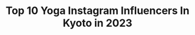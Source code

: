---
title: Top 10 Yoga Instagram Influencers In Kyoto in 2023
description: >-
  Find top yoga Instagram influencers in Kyoto in 2023. Most popular hashtags: #yoga #japan #ootd #kyoto.
platform: Instagram
hits: 7
text_top: Discover the top-rated Instagram influencers on inBeat.
text_bottom: Our database has 7 Instagram influencers like this in Kyoto, Japan for you to contact.
profiles:
  - username: "hiromi.tomii"
    fullname: >-
      Hiromi.Tomii
    bio: >-
      #Tokyo ⇔ #kyoto⇔#yamaguchi #社会福祉士#精神保健福祉士　#福祉→#医療ソーシャルワーカー#スキューバダイビングインストラクター #ルーシーダットンインストラクター #インナービューティーダイエットアドバイザー #FiNCアンバサダー @finc_app #タロット占い師
    location: "Japan"
    followers: 90705
    engagement: 71
    commentsToLikes: 0.012730
    id: ck5zsd9a9yaaz0i14aci63ntu
    verified: false
    hashtags: "#japanesegirl, #fashion, #japanese, #golf"
  - username: "nozomi_takiguchi"
    fullname: >-
      滝口 希 Nozomi Takiguchi
    bio: >-
      Barista / @here.kyoto ただいまテイクアウト営業をおこなっております。 Yoga / @kirarifukushima 4月より自粛休講しております。
    location: "Japan"
    followers: 16803
    engagement: 329
    commentsToLikes: 0.003298
    id: ck14h9ba896oq0i19amkbkuom
    verified: false
    hashtags: "#slayer, #espresso, #roaster, #japan"
  - username: "cynthiaahayek"
    fullname: >-
      Cynthia Hayek
    bio: >-
      👩🏻‍ #Osteopath #paris @anatomik.paris 🧘🏻‍♀️ #Yoga teacher #vinyasa 🚴🏻‍♀️ Coach @dynamocycling ⚖️ Certified in #Thaimassage & #Nutrition
    location: "Japan"
    followers: 2893
    engagement: 888
    commentsToLikes: 0.096378
    id: ck5hrd38kuo3e0i11hywqztu5
    verified: false
    hashtags: "#yoga, #paris, #yogateacher, #movement"
  - username: "rickieg_official"
    fullname: >-
      Rickie-G Official
    bio: >-
      《Follow Your Heart - 2020 Version》on You Tube✨
    location: "Japan"
    followers: 21702
    engagement: 408
    commentsToLikes: 0.002213
    id: ck1367c0253dj0i191b5d19po
    verified: false
    hashtags: "#premiumlive, #creatorslounge, #miroku, #rainbowsend"
  - username: "meimei.yuzu"
    fullname: >-
      柚月めい
    bio: >-
      YouTube【めいめいちゃんねる】釣りガール‪🎣‬アライブエンタテイメント所属 島根出身🌾関西在住🐙テレビ大阪「ガッ釣り関西」🐟リポーター📺CM🐾CD💿撮影📷MC🎤ヨガインストラクター🌝元幼稚園教諭👶福祉車輌取扱説明師🚘派遣元責任者
    location: "Japan"
    followers: 49879
    engagement: 231
    commentsToLikes: 0.013770
    id: ck8t89sgjjlz50j780kj91nlt
    verified: false
    hashtags: "#follw, #code, #youtube, #ootd"
  - username: "risako_yamamoto"
    fullname: >-
      Risako Yamamoto
    bio: >-
      ♡my SLOHASHOLIC life♡ HEALTH ｜FASHION ｜ TRAVEL ｜ 👗rosy Monster 🌿Junior SUPERFOOD Meister my wellness life #SLOHASHOLIC
    location: "Japan"
    followers: 40637
    engagement: 181
    commentsToLikes: 0.004314
    id: ck5zih3effott0i14z1x5m2x4
    verified: false
    hashtags: "#rosymonster, #fashion, #beach, #coordinate"
  - username: "mizuki_b2ew"
    fullname: >-
      福岡みづき♡週1ホテルステイ/ゆるいアラサー美容
    bio: >-
      【暮らすようにホテルステイする♡】 webマーケター/埼玉/170cm ▶︎過去のホテル巡り #ホテルステイ記録 ▶︎27ヵ国を訪問（フランス🇫🇷1年留学） ▶︎美容プロ公認の美肌 ▶︎茶道歴7年（裏千家） ✏️毎週日曜、ストーリーでインスタプチ講座 ↓女性が等身大のままインスタで人生を謳歌するコツ
    location: "Japan"
    followers: 35798
    engagement: 149
    commentsToLikes: 0.028361
    id: ckap5tq2hd4id0i78wozblofl
    verified: false
    hashtags: "#pr, #goto, #20, #wakasalife"
  - username: "blifetokyo"
    fullname: >-
      B-life
    bio: >-
      Yoga & Fitness Workout Creator. 痩せたい！健康的になりたい！すべての方の悩みを解決するエクササイズ動画を無料で配信しています。10〜15分くらいの空き時間で気軽に行えますので、是非お試しください♪
    location: "Japan"
    followers: 41649
    engagement: 735
    commentsToLikes: 0.032724
    id: ckapb665gypre0i78i1v3kh7d
    verified: false
    hashtags: "#389, #393, #401"
  - username: "miawatanabe_yoga"
    fullname: >-
      Mia
    bio: >-
      ERYT-500+•YACEP🕉 Pilates ヨガ&ピラティスインストラクター 🏠USA🇺🇸 🌸シリコンバレーの🇺🇸アメリカ大企業でヨガ教導 🌸Day1Stretch/Founder(オフィスヨガ) •英語でヨガ •Vinyasa Yoga •ヒーリングタッチ •骨盤底 •オフィスヨガ
    location: "Japan"
    followers: 21686
    engagement: 457
    commentsToLikes: 0.061414
    id: ck14l4qmzsuh90i19pq2tx3ir
    verified: false
    hashtags: "#stanford, #split, #yogapractice, #sf"
  - username: "11misato10"
    fullname: >-
      MISATO
    bio: >-
      ○Twitter @_M1110_ /Radio DJ (TOKYO FM) /yoga Instructor /酵素風呂サロンWABISABI代表 @wabisabikouso ◯follow me
    location: "Japan"
    followers: 10210
    engagement: 1136
    commentsToLikes: 0.036047
    id: ck5c7rkjo829m0i1149qnc4g3
    verified: false
    hashtags: "#japan, #japanesegirl, #stayhome, #curry"
---